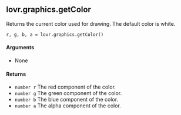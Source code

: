 <!--
category: reference
-->

lovr.graphics.getColor
---

Returns the current color used for drawing.  The default color is white.

    r, g, b, a = lovr.graphics.getColor()

#### Arguments

- None

#### Returns

- `number r` The red component of the color.
- `number g` The green component of the color.
- `number b` The blue component of the color.
- `number a` The alpha component of the color.
